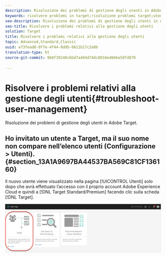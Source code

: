 ```yaml
---
description: Risoluzione dei problemi di gestione degli utenti in Adobe Target.
keywords: risolvere problemi in target;risoluzione problemi target;utenti;gestione utenti
seo-description: Risoluzione dei problemi di gestione degli utenti in Adobe Target.
seo-title: Risolvere i problemi relativi alla gestione degli utenti
solution: Target
title: Risolvere i problemi relativi alla gestione degli utenti
topic: Advanced,Standard,Classic
uuid: e73fead8-0f7e-4f44-8ddb-6611b17c2e8b
translation-type: ht
source-git-commit: 9b8f39240cbbd7a494d74dc0016ed666a58fd870

---
```



# Risolvere i problemi relativi alla gestione degli utenti{#troubleshoot-user-management}

Risoluzione dei problemi di gestione degli utenti in Adobe Target.

## Ho invitato un utente a Target, ma il suo nome non compare nellʼelenco utenti (Configurazione &gt; Utenti). {#section_13A1A9697BA44537BA569C81CF136160}

Il nuovo utente viene visualizzato nella pagina [!UICONTROL Utenti] solo dopo che avrà effettuato l’accesso con il proprio account Adobe Experience Cloud e quindi a [!DNL Target Standard/Premium] facendo clic sulla scheda [!DNL Target].

![Scheda Target](/help/administrating-target/assets/target_card_new.png)
